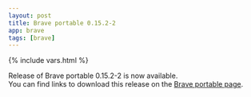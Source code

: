 ```yaml
---
layout: post
title: Brave portable 0.15.2-2
app: brave
tags: [brave]
---
```

{% include vars.html %}

Release of Brave portable 0.15.2-2 is now available.<br />
You can find links to download this release on the [Brave portable page](/app/brave-portable).